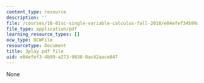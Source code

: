 ```yaml
---
content_type: resource
description: ''
file: /courses/18-01sc-single-variable-calculus-fall-2010/e04efef34b99a27390380ac42aace847_MK_0QHbUnIA.pdf
file_type: application/pdf
learning_resource_types: []
ocw_type: OCWFile
resourcetype: Document
title: 3play pdf file
uid: e04efef3-4b99-a273-9038-0ac42aace847
---
```

None


